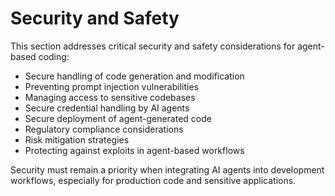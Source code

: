 # Security and Safety

This section addresses critical security and safety considerations for agent-based coding:

- Secure handling of code generation and modification
- Preventing prompt injection vulnerabilities
- Managing access to sensitive codebases
- Secure credential handling by AI agents
- Secure deployment of agent-generated code
- Regulatory compliance considerations
- Risk mitigation strategies
- Protecting against exploits in agent-based workflows

Security must remain a priority when integrating AI agents into development workflows, especially for production code and sensitive applications.
